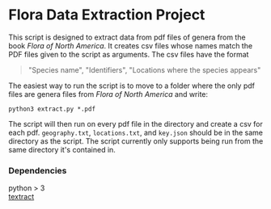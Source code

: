 # Flora Data Extraction Project

This script is designed to extract data from pdf files of genera from the book *Flora of North America*. It creates csv files whose names match the PDF files given to the script as arguments. The csv files have the format

> "Species name", "Identifiers", "Locations where the species appears"

The easiest way to run the script is to move to a folder where the only pdf files are genera files from *Flora of North America* and write:

    python3 extract.py *.pdf

The script will then run on every pdf file in the directory and create a csv for each pdf. `geography.txt`, `locations.txt`, and `key.json` should be in the same directory as the script. The script currently only supports being run from the same directory it's contained in.

### Dependencies

python > 3  
[textract](https://textract.readthedocs.io/en/stable/)
